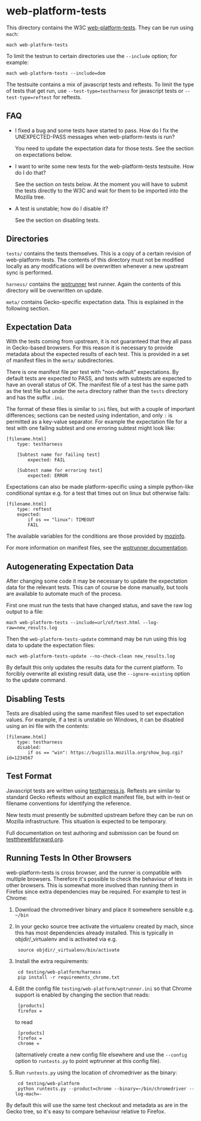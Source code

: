 web-platform-tests
==================

This directory contains the W3C
[web-platform-tests](http://github.com/w3c/web-platform-tests). They
can be run using `mach`:

    mach web-platform-tests

To limit the testrun to certain directories use the `--include` option;
for example:

    mach web-platform-tests --include=dom

The testsuite contains a mix of javascript tests and reftests. To
limit the type of tests that get run, use `--test-type=testharness` for
javascript tests or `--test-type=reftest` for reftests.

FAQ
---

* I fixed a bug and some tests have started to pass. How do I fix the
  UNEXPECTED-PASS messages when web-platform-tests is run?

  You need to update the expectation data for those tests. See the
  section on expectations below.

* I want to write some new tests for the web-platform-tests
  testsuite. How do I do that?

  See the section on tests below. At the moment you will have to
  submit the tests directly to the W3C and wait for them to be
  imported into the Mozilla tree.

* A test is unstable; how do I disable it?

  See the section on disabling tests.

Directories
-----------

`tests/` contains the tests themselves. This is a copy of a certain
revision of web-platform-tests. The contents of this directory must
not be modified locally as any modifications will be overwritten
whenever a new upstream sync is performed.

`harness/` contains the [wptrunner](http://github.com/w3c/wptrunner)
test runner. Again the contents of this directory will be overwritten
on update.

`meta/` contains Gecko-specific expectation data. This is explained in
the following section.

Expectation Data
----------------

With the tests coming from upstream, it is not guaranteed that they
all pass in Gecko-based browsers. For this reason it is necessary to
provide metadata about the expected results of each test. This is
provided in a set of manifest files in the `meta/` subdirectories.

There is one manifest file per test with "non-default"
expectations. By default tests are expected to PASS, and tests with
subtests are expected to have an overall status of OK. The manifest
file of a test has the same path as the test file but under the `meta`
directory rather than the `tests` directory and has the suffix `.ini`.

The format of these files is similar to `ini` files, but with a couple
of important differences; sections can be nested using indentation,
and only `:` is permitted as a key-value separator. For example the
expectation file for a test with one failing subtest and one erroring
subtest might look like:

    [filename.html]
        type: testharness

        [Subtest name for failing test]
            expected: FAIL

        [Subtest name for erroring test]
            expected: ERROR

Expectations can also be made platform-specific using a simple
python-like conditional syntax e.g. for a test that times out on linux
but otherwise fails:

    [filename.html]
        type: reftest
        expected:
            if os == "linux": TIMEOUT
            FAIL

The available variables for the conditions are those provided by
[mozinfo](http://mozbase.readthedocs.org/en/latest/mozinfo.html).

For more information on manifest files, see the
[wptrunner documentation](http://wptrunner.readthedocs.org/en/latest/expectation.html).

Autogenerating Expectation Data
-------------------------------

After changing some code it may be necessary to update the expectation
data for the relevant tests. This can of course be done manually, but
tools are available to automate much of the process.

First one must run the tests that have changed status, and save the
raw log output to a file:

    mach web-platform-tests --include=url/of/test.html --log-raw=new_results.log

Then the `web-platform-tests-update` command may be run using this log
data to update the expectation files:

    mach web-platform-tests-update --no-check-clean new_results.log

By default this only updates the results data for the current
platform. To forcibly overwrite all existing result data, use the
`--ignore-existing` option to the update command.

Disabling Tests
---------------

Tests are disabled using the same manifest files used to set
expectation values. For example, if a test is unstable on Windows, it
can be disabled using an ini file with the contents:

    [filename.html]
        type: testharness
        disabled:
            if os == "win": https://bugzilla.mozilla.org/show_bug.cgi?id=1234567

Test Format
-----------

Javascript tests are written using
[testharness.js](http://github.com/w3c/testharness.js/). Reftests are
similar to standard Gecko reftests without an explicit manifest file,
but with in-test or filename conventions for identifying the
reference.

New tests must presently be submitted upstream before they can be run
on Mozilla infrastructure. This situation is expected to be temporary.

Full documentation on test authoring and submission can be found on
[testthewebforward.org](http://testthewebforward.org/docs).

Running Tests In Other Browsers
-------------------------------

web-platform-tests is cross browser, and the runner is compatible with
multiple browsers. Therefore it's possible to check the behaviour of
tests in other browsers. This is somewhat more involved than running
them in Firefox since extra dependencies may be required. For example
to test in Chrome:

1. Download the chromedriver binary and place it somewhere sensible
   e.g. `~/bin`

2. In your gecko source tree activate the virtualenv created by mach,
   since this has most dependencies already installed. This is typically
   in objdir/_virtualenv and is activated via e.g.

        source objdir/_virtualenv/bin/activate

3. Install the extra requirements:

        cd testing/web-platform/harness
        pip install -r requirements_chrome.txt

4. Edit the config file `testing/web-platform/wptrunner.ini` so that
   Chrome support is enabled by changing the section that reads:

        [products]
        firefox =

   to read

        [products]
        firefox =
        chrome =

   (alternatively create a new config file elsewhere and use the
   `--config` option to `runtests.py` to point wptrunner at this config
   file).

5. Run `runtests.py` using the location of chromedriver as
   the binary:

        cd testing/web-platform
        python runtests.py --product=chrome --binary=~/bin/chromedriver --log-mach=-

By default this will use the same test checkout and metadata as are in
the Gecko tree, so it's easy to compare behaviour relative to Firefox.
